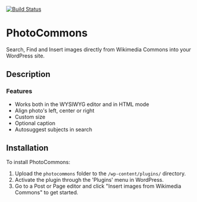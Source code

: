 [![Build Status](https://travis-ci.com/hay/photocommons.svg?branch=master)](https://travis-ci.com/hay/photocommons)

# PhotoCommons

Search, Find and Insert images directly from Wikimedia Commons into your WordPress site.

## Description

### Features

* Works both in the WYSIWYG editor and in HTML mode
* Align photo's left, center or right
* Custom size
* Optional caption
* Autosuggest subjects in search

## Installation

To install PhotoCommons:

1. Upload the `photocommons` folder to the `/wp-content/plugins/` directory.
2. Activate the plugin through the 'Plugins' menu in WordPress.
3. Go to a Post or Page editor and click "Insert images from Wikimedia Commons" to get started.

